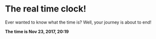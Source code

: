 # The real time clock!

Ever wanted to know what the time is? Well, your journey is about to end!

**The time is Nov 23, 2017, 20:19**